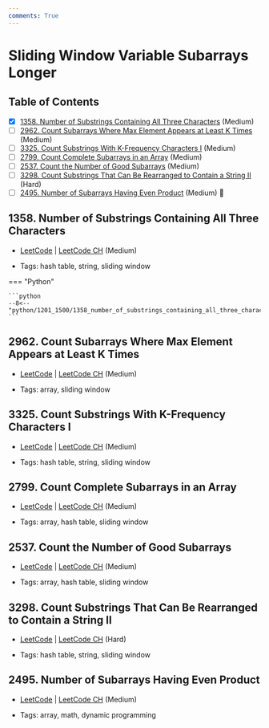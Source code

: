 ```yaml
---
comments: True
---
```


# Sliding Window Variable Subarrays Longer

## Table of Contents

- [x] [1358. Number of Substrings Containing All Three Characters](https://leetcode.cn/problems/number-of-substrings-containing-all-three-characters/) (Medium)
- [ ] [2962. Count Subarrays Where Max Element Appears at Least K Times](https://leetcode.cn/problems/count-subarrays-where-max-element-appears-at-least-k-times/) (Medium)
- [ ] [3325. Count Substrings With K-Frequency Characters I](https://leetcode.cn/problems/count-substrings-with-k-frequency-characters-i/) (Medium)
- [ ] [2799. Count Complete Subarrays in an Array](https://leetcode.cn/problems/count-complete-subarrays-in-an-array/) (Medium)
- [ ] [2537. Count the Number of Good Subarrays](https://leetcode.cn/problems/count-the-number-of-good-subarrays/) (Medium)
- [ ] [3298. Count Substrings That Can Be Rearranged to Contain a String II](https://leetcode.cn/problems/count-substrings-that-can-be-rearranged-to-contain-a-string-ii/) (Hard)
- [ ] [2495. Number of Subarrays Having Even Product](https://leetcode.cn/problems/number-of-subarrays-having-even-product/) (Medium) 👑

## 1358. Number of Substrings Containing All Three Characters

-   [LeetCode](https://leetcode.com/problems/number-of-substrings-containing-all-three-characters/) | [LeetCode CH](https://leetcode.cn/problems/number-of-substrings-containing-all-three-characters/) (Medium)

-   Tags: hash table, string, sliding window

=== "Python"

    ```python
    --8<-- "python/1201_1500/1358_number_of_substrings_containing_all_three_characters.py"
    ```



## 2962. Count Subarrays Where Max Element Appears at Least K Times

-   [LeetCode](https://leetcode.com/problems/count-subarrays-where-max-element-appears-at-least-k-times/) | [LeetCode CH](https://leetcode.cn/problems/count-subarrays-where-max-element-appears-at-least-k-times/) (Medium)

-   Tags: array, sliding window


## 3325. Count Substrings With K-Frequency Characters I

-   [LeetCode](https://leetcode.com/problems/count-substrings-with-k-frequency-characters-i/) | [LeetCode CH](https://leetcode.cn/problems/count-substrings-with-k-frequency-characters-i/) (Medium)

-   Tags: hash table, string, sliding window


## 2799. Count Complete Subarrays in an Array

-   [LeetCode](https://leetcode.com/problems/count-complete-subarrays-in-an-array/) | [LeetCode CH](https://leetcode.cn/problems/count-complete-subarrays-in-an-array/) (Medium)

-   Tags: array, hash table, sliding window


## 2537. Count the Number of Good Subarrays

-   [LeetCode](https://leetcode.com/problems/count-the-number-of-good-subarrays/) | [LeetCode CH](https://leetcode.cn/problems/count-the-number-of-good-subarrays/) (Medium)

-   Tags: array, hash table, sliding window


## 3298. Count Substrings That Can Be Rearranged to Contain a String II

-   [LeetCode](https://leetcode.com/problems/count-substrings-that-can-be-rearranged-to-contain-a-string-ii/) | [LeetCode CH](https://leetcode.cn/problems/count-substrings-that-can-be-rearranged-to-contain-a-string-ii/) (Hard)

-   Tags: hash table, string, sliding window


## 2495. Number of Subarrays Having Even Product

-   [LeetCode](https://leetcode.com/problems/number-of-subarrays-having-even-product/) | [LeetCode CH](https://leetcode.cn/problems/number-of-subarrays-having-even-product/) (Medium)

-   Tags: array, math, dynamic programming
